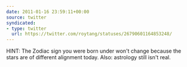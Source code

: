 ```yaml
---
date: 2011-01-16 23:59:11+00:00
source: twitter
syndicated:
- type: twitter
  url: https://twitter.com/roytang/statuses/26790601164853248/
---
```


HINT: The Zodiac sign you were born under won't change because the stars are of different alignment today. Also: astrology still isn't real.